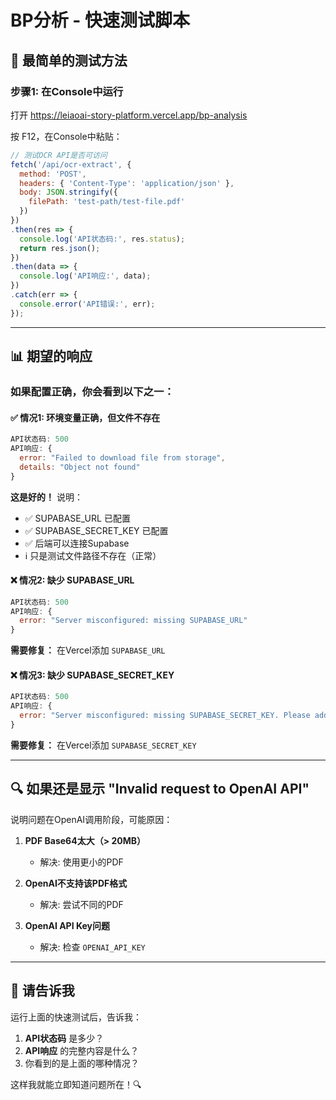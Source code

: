 # BP分析 - 快速测试脚本

## 🚀 最简单的测试方法

### 步骤1: 在Console中运行

打开 https://leiaoai-story-platform.vercel.app/bp-analysis

按 F12，在Console中粘贴：

```javascript
// 测试OCR API是否可访问
fetch('/api/ocr-extract', {
  method: 'POST',
  headers: { 'Content-Type': 'application/json' },
  body: JSON.stringify({ 
    filePath: 'test-path/test-file.pdf'
  })
})
.then(res => {
  console.log('API状态码:', res.status);
  return res.json();
})
.then(data => {
  console.log('API响应:', data);
})
.catch(err => {
  console.error('API错误:', err);
});
```

---

## 📊 期望的响应

### 如果配置正确，你会看到以下之一：

#### ✅ 情况1: 环境变量正确，但文件不存在
```javascript
API状态码: 500
API响应: {
  error: "Failed to download file from storage",
  details: "Object not found"
}
```
**这是好的！** 说明：
- ✅ SUPABASE_URL 已配置
- ✅ SUPABASE_SECRET_KEY 已配置
- ✅ 后端可以连接Supabase
- ℹ️ 只是测试文件路径不存在（正常）

#### ❌ 情况2: 缺少 SUPABASE_URL
```javascript
API状态码: 500
API响应: {
  error: "Server misconfigured: missing SUPABASE_URL"
}
```
**需要修复：** 在Vercel添加 `SUPABASE_URL`

#### ❌ 情况3: 缺少 SUPABASE_SECRET_KEY
```javascript
API状态码: 500
API响应: {
  error: "Server misconfigured: missing SUPABASE_SECRET_KEY. Please add this to Vercel environment variables."
}
```
**需要修复：** 在Vercel添加 `SUPABASE_SECRET_KEY`

---

## 🔍 如果还是显示 "Invalid request to OpenAI API"

说明问题在OpenAI调用阶段，可能原因：

1. **PDF Base64太大（> 20MB）**
   - 解决: 使用更小的PDF

2. **OpenAI不支持该PDF格式**
   - 解决: 尝试不同的PDF

3. **OpenAI API Key问题**
   - 解决: 检查 `OPENAI_API_KEY`

---

## 🎯 请告诉我

运行上面的快速测试后，告诉我：

1. **API状态码** 是多少？
2. **API响应** 的完整内容是什么？
3. 你看到的是上面的哪种情况？

这样我就能立即知道问题所在！🔍

